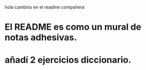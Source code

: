 hola
cambios en el readme compañera
# El README es como un mural de notas adhesivas. 
# añadí 2 ejercicios diccionario.